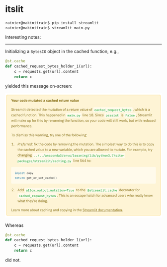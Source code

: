 # itslit


```
rainier@makinitrain$ pip install streamlit
rainier@makinitrain$ streamlit main.py
```

Interesting notes:

---

Initializing a `BytesIO` object in the cached function, e.g.,

```python
@st.cache
def cached_request_bytes_holder_1(url):
    c = requests.get(url).content
    return c
```

yielded this message on-screen:

![Image of warning message](./img/cached_val_mutation_warning.png)

Whereas

```python
@st.cache
def cached_request_bytes_holder_1(url):
    c = requests.get(url).content
    return c
```

did not.
